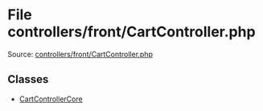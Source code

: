File controllers/front/CartController.php
=========

Source: [controllers/front/CartController.php](https://github.com/PrestaShop/PrestaShop/blob/1.6.1.3/controllers/front/CartController.php)


Classes
-------

* [CartControllerCore](class.CartControllerCore.md)

